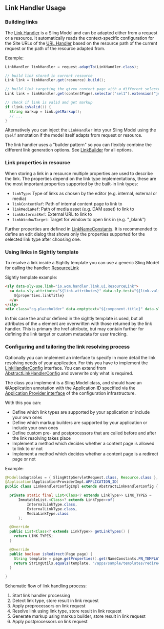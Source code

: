 ## Link Handler Usage


### Building links

The [Link Handler][link-handler] is a Sling Model and can be adapted either from a request or a resource. It automatically reads the context-specific configuration for the Site URLs of the [URL Handler][url-handler] based on the resource path of the current request or the path of the resource adapted from.

Example:

```java
LinkHandler linkHandler = request.adaptTo(LinkHandler.class);

// build link stored in current resource
Link link = linkHandler.get(resource).build();

// build link targeting the given content page with a different selector and extension
Link link = linkHandler.get(contentPage).selector("sel1").extension("json").build();

// check if link is valid and get markup
if (link.isValid()) {
  String markup = link.getMarkup();
  // ...
}
```

Alternatively you can inject the `LinkHandler` into your Sling Model using the `@Self` annotation if the model itself adapts from request or resource.

The link handler uses a "builder pattern" so you can flexibly combine the different link generation options.
See [LinkBuilder][link-builder] for all options.


### Link properties in resource

When storing a link in a resource multiple properties are used to describe the link. The properties depend on the link type implementations, these are the most important properties supported by the built-in link types:

* `linkType`: Type of links as chosen by the editor (e.g. internal, external or media)
* `linkContentRef`: Path of internal content page to link to
* `linkMediaRef`: Path of media asset (e.g. DAM asset) to link to
* `linkExternalRef`: External URL to link to
* `linkWindowTarget`: Target for window to open link in (e.g. "_blank")

Further properties are defined in [LinkNameConstants][link-name-constants]. It is recommended to define an edit dialog that shows only the properties supported for the selected link type after choosing one.


### Using links in Sightly template

To resolve a link inside a Sightly template you can use a generic Sling Model for calling the handler: [ResourceLink](apidocs/io/wcm/handler/link/ui/ResourceLink.html)

Sightly template example:

```html
<sly data-sly-use.link="io.wcm.handler.link.ui.ResourceLink">
  <a data-sly-attribute="${link.attributes}" data-sly-test="${link.valid}">
    ${properties.linkTitle}
  </a>
</sly>
<div class="cq-placeholder" data-emptytext="${component.title}" data-sly-test="${!link.valid}"></div>
```

In this case the anchor defined in the sightly template is used, but all attributes of the `a` element are overwritten with those returned by the link handler. This is primary the href attribute, but may contain further for defining the link target or custom metadata for user tracking.



### Configuring and tailoring the link resolving process

Optionally you can implement an interface to specify in more detail the link resolving needs of your application. For this you have to implement the [LinkHandlerConfig][link-handler-config] interface. You can extend from [AbstractLinkHandlerConfig][abstract-link-handler-config] and overwrite only what is required.

The class you implement is a Sling Model class, and should have an @Application annotation with the Application ID specified via the [Application Provider interface][config-application-provider] of the configuration infrastructure.

With this you can:

* Define which link types are supported by your application or include your own ones
* Define which markup builders are supported by your application or include your own ones
* Define custom pre- and postprocessors that are called before and after the link resolving takes place
* Implement a method which decides whether a content page is allowed to link to or not
* Implement a method which decides whether a content page is a redirect page or not

Example:

```java
@Model(adaptables = { SlingHttpServletRequest.class, Resource.class }, adapters = LinkHandlerConfig.class)
@Application(ApplicationProviderImpl.APPLICATION_ID)
public class LinkHandlerConfigImpl extends AbstractLinkHandlerConfig {

  private static final List<Class<? extends LinkType>> LINK_TYPES =
      ImmutableList.<Class<? extends LinkType>>of(
          InternalLinkType.class,
          ExternalLinkType.class,
          MediaLinkType.class
      );

  @Override
  public List<Class<? extends LinkType>> getLinkTypes() {
    return LINK_TYPES;
  }

  @Override
  public boolean isRedirect(Page page) {
    String template = page.getProperties().get(NameConstants.PN_TEMPLATE, String.class);
    return StringUtils.equals(template, "/apps/sample/templates/redirect");
  }

}
```

Schematic flow of link handling process:

1. Start link handler processing
2. Detect link type, store result in link request
3. Apply preprocessors on link request
4. Resolve link using link type, store result in link request
5. Generate markup using markup builder, store result in link request
6. Apply postprocessors on link request


[link-handler]: apidocs/io/wcm/handler/link/LinkHandler.html
[link-builder]: apidocs/io/wcm/handler/link/LinkBuilder.html
[link-name-constants]: apidocs/io/wcm/handler/link/LinkNameConstants.html
[link-handler-config]: apidocs/io/wcm/handler/link/spi/LinkHandlerConfig.html
[abstract-link-handler-config]: apidocs/io/wcm/handler/link/spi/helpers/AbstractLinkHandlerConfig.html
[url-handler]: ../url/
[config-application-provider]: ../../config/api/usage-spi.html#Application_provider
